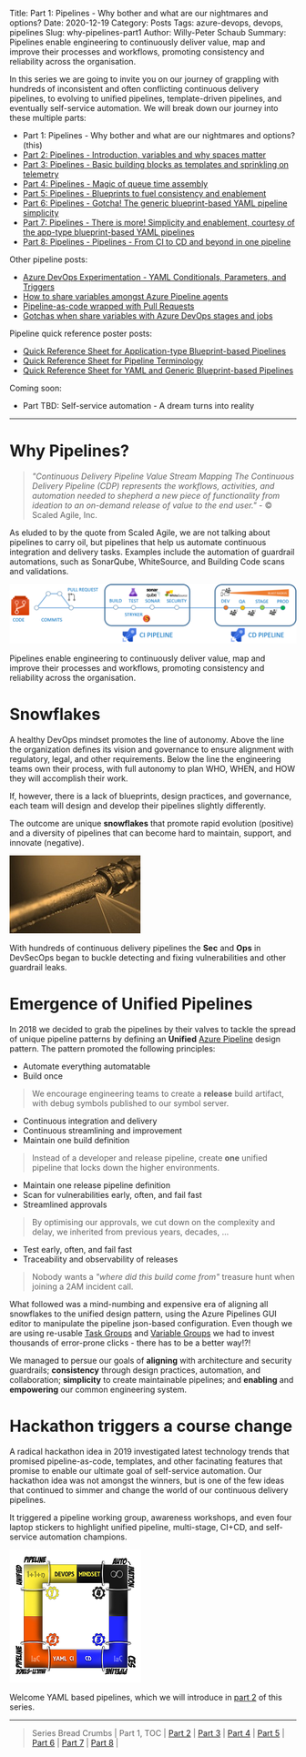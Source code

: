 Title: Part 1: Pipelines - Why bother and what are our nightmares and options?
Date: 2020-12-19
Category: Posts
Tags: azure-devops, devops, pipelines 
Slug: why-pipelines-part1
Author: Willy-Peter Schaub
Summary: Pipelines enable engineering to continuously deliver value, map and improve their processes and workflows, promoting consistency and reliability across the organisation.

In this series we are going to invite you on our journey of grappling with hundreds of inconsistent and often conflicting continuous delivery pipelines, to evolving to unified pipelines, template-driven pipelines, and eventually self-service automation. We will break down our journey into these multiple parts:

- Part 1: Pipelines - Why bother and what are our nightmares and options? (this)
- [Part 2: Pipelines - Introduction, variables and why spaces matter](/yaml-pipelines-part2.html)
- [Part 3: Pipelines - Basic building blocks as templates and sprinkling on telemetry](/yaml-pipelines-part3.html)
- [Part 4: Pipelines - Magic of queue time assembly](/yaml-pipelines-part4.html)
- [Part 5: Pipelines - Blueprints to fuel consistency and enablement](/yaml-pipelines-part5.html)
- [Part 6: Pipelines - Gotcha! The generic blueprint-based YAML pipeline simplicity](/yaml-pipelines-part6.html)
- [Part 7: Pipelines - There is more! Simplicity and enablement, courtesy of the app-type blueprint-based YAML pipelines](/yaml-pipelines-part7.html)
- [Part 8: Pipelines - Pipelines - From CI to CD and beyond in one pipeline](/yaml-pipelines-part8.html)

Other pipeline posts:

- [Azure DevOps Experimentation - YAML Conditionals, Parameters, and Triggers](/experiment-yaml-1.html)
- [How to share variables amongst Azure Pipeline agents](/sharing-variables-amongst-agents.html)
- [Pipeline-as-code wrapped with Pull Requests](/ipelines-as-code-pr.html)
- [Gotchas when share variables with Azure DevOps stages and jobs](/sharing-variables-with-stages-and-jobs.html)

Pipeline quick reference poster posts:

- [Quick Reference Sheet for Application-type Blueprint-based Pipelines](/moving-hundreds-of-pipeline-snowflakes-qr-2.html)
- [Quick Reference Sheet for Pipeline Terminology](/moving-hundreds-of-pipeline-snowflakes-qr-3.html)
- [Quick Reference Sheet for YAML and Generic Blueprint-based Pipelines](/moving-hundreds-of-pipeline-snowflakes-qr-1.html)

Coming soon:

- Part TBD: Self-service automation - A dream turns into reality

---

# Why Pipelines?

> *"Continuous Delivery Pipeline Value Stream Mapping The Continuous Delivery Pipeline (CDP) represents the workflows, activities, and automation needed to shepherd a new piece of functionality from ideation to an on-demand release of value to the end user."* - © Scaled Agile, Inc.

As eluded to by the quote from Scaled Agile, we are not talking about pipelines to carry oil, but pipelines that help us automate continuous integration and delivery tasks. Examples include the automation of guardrail automations, such as SonarQube, WhiteSource, and Building Code scans and validations.

![CICD Pipeline](/images/moving-hundreds-of-pipeline-snowflakes-part1-1.png)

Pipelines enable engineering to continuously deliver value, map and improve their processes and workflows, promoting consistency and reliability across the organisation.

# Snowflakes

A healthy DevOps mindset promotes the line of autonomy. Above the line the organization defines its vision and governance to ensure alignment with regulatory, legal, and other requirements. Below the line the engineering teams own their process, with full autonomy to plan WHO, WHEN, and HOW they will accomplish their work.

If, however, there is a lack of blueprints, design practices, and governance, each team will design and develop their pipelines slightly differently. 

The outcome are unique **snowflakes** that promote rapid evolution (positive) and a diversity of pipelines that can become hard to maintain, support, and innovate (negative).

![CICD Pipeline](/images/moving-hundreds-of-pipeline-snowflakes-part1-2.jpg)

With hundreds of continuous delivery pipelines the **Sec** and **Ops** in DevSecOps began to buckle detecting and fixing vulnerabilities and other guardrail leaks.

# Emergence of Unified Pipelines

In 2018 we decided to grab the pipelines by their valves to tackle the spread of unique pipeline patterns by defining an **Unified** [Azure Pipeline](https://docs.microsoft.com/en-us/azure/devops/pipelines/get-started/what-is-azure-pipelines?view=azure-devops#:~:text=%20Does%20Azure%20Pipelines%20work%20with%20my%20language,code%20to%20multiple%20targets.%20Targets%20include...%20More%20) design pattern. The pattern promoted the following principles:

- Automate everything automatable
- Build once

> We encourage engineering teams to create a **release** build artifact, with debug symbols published to our symbol server.

- Continuous integration and delivery
- Continuous streamlining and improvement
- Maintain one build definition

> Instead of a developer and release pipeline, create **one** unified pipeline that locks down the higher environments.

- Maintain one release pipeline definition
- Scan for vulnerabilities early, often, and fail fast
- Streamlined approvals

> By optimising our approvals, we cut down on the complexity and delay, we inherited from previous years, decades, ... 

- Test early, often, and fail fast
- Traceability and observability of releases

> Nobody wants a *"where did this build come from"* treasure hunt when joining a 2AM incident call.

What followed was a mind-numbing and expensive era of aligning all snowflakes to the unified design pattern, using the Azure Pipelines GUI editor to manipulate the pipeline json-based configuration. Even though we are using re-usable [Task Groups](https://docs.microsoft.com/en-us/azure/devops/pipelines/library/task-groups?view=azure-devops#:~:text=In%20Azure%20Pipelines%2C%20you%20can%20version%20your%20own,is%20appended%20to%20the%20task%20group%20version%20number.) and [Variable Groups](https://docs.microsoft.com/en-us/azure/devops/pipelines/library/variable-groups?view=azure-devops&tabs=yaml) we had to invest thousands of error-prone clicks - there has to be a better way!?!

We managed to persue our goals of **aligning** with architecture and security guardrails; **consistency** through design practices, automation, and collaboration; **simplicity** to create maintainable pipelines; and **enabling** and **empowering** our common engineering system.

# Hackathon triggers a course change

A radical hackathon idea in 2019 investigated latest technology trends that promised pipeline-as-code, templates, and other facinating features that promise to enable our ultimate goal of self-service automation. Our hackathon idea was not amongst the winners, but is one of the few ideas that continued to simmer and change the world of our continuous delivery pipelines.

It triggered a pipeline working group, awareness workshops, and even four laptop stickers to highlight unified pipeline, multi-stage, CI+CD, and self-service automation champions.

![CICD Pipeline](/images/moving-hundreds-of-pipeline-snowflakes-part1-3.png)

Welcome YAML based pipelines, which we will introduce in [part 2](yaml-pipelines-part2.html) of this series.

---

> Series Bread Crumbs | Part 1, TOC | [Part 2](/yaml-pipelines-part2.html) | [Part 3](/yaml-pipelines-part3.html) | [Part 4](/yaml-pipelines-part4.html) | [Part 5](/yaml-pipelines-part5.html) | [Part 6](/yaml-pipelines-part6.html) | [Part 7](/yaml-pipelines-part7.html) | [Part 8](/yaml-pipelines-part8.html) |

